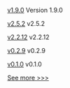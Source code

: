 
[v1.9.0](https://github.com/hyperledger/bevel-operator-fabric/releases/tag/v1.9.0) Version 1.9.0

[v2.5.2](https://github.com/hyperledger/fabric/releases/tag/v2.5.2) v2.5.2

[v2.2.12](https://github.com/hyperledger/fabric/releases/tag/v2.2.12) v2.2.12

[v0.2.9](https://github.com/hyperledger/aries-askar/releases/tag/v0.2.9) v0.2.9

[v0.1.0](https://github.com/hyperledger/anoncreds-rs/releases/tag/v0.1.0) v0.1.0


[See more >>>](https://start-here.hyperledger.org/releases)
